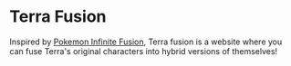 # Terra Fusion

Inspired by [Pokemon Infinite Fusion](https://infinitefusion.fandom.com), Terra fusion is a website where you can fuse Terra's original characters into hybrid versions of themselves!

